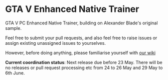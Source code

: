 # GTA V Enhanced Native Trainer

GTA V PC Enhanced Native Trainer, building on Alexander Blade's original sample.

Feel free to submit your pull requests, and also feel free to raise issues or assign existing unassigned issues to yourselves.

However, before doing anything, please familiarise yourself with [our wiki](https://github.com/gtav-ent/GTAV-EnhancedNativeTrainer/wiki) 

**Current coordination status**: Next release due before 23 May. There will be no releases or pull request processing etc from 24 to 26 May and 29 May to 6th June.
